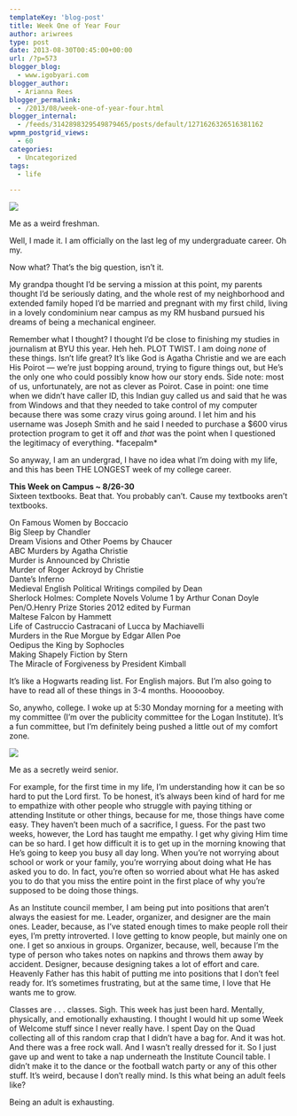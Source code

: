 ```yaml
---
templateKey: 'blog-post'
title: Week One of Year Four
author: ariwrees
type: post
date: 2013-08-30T00:45:00+00:00
url: /?p=573
blogger_blog:
  - www.igobyari.com
blogger_author:
  - Arianna Rees
blogger_permalink:
  - /2013/08/week-one-of-year-four.html
blogger_internal:
  - /feeds/3142898329549879465/posts/default/1271626326516381162
wpmm_postgrid_views:
  - 60
categories:
  - Uncategorized
tags:
  - life

---
```

[![](http://www.igobyari.com/wp-content/uploads/2013/08/menews.jpg)](http://www.igobyari.com/wp-content/uploads/2013/08/menews-1.jpg)

Me as a weird freshman.

Well, I made it. I am officially on the last leg of my undergraduate career. Oh my.

Now what? That’s the big question, isn’t it.

My grandpa thought I’d be serving a mission at this point, my parents thought I’d be seriously dating, and the whole rest of my neighborhood and extended family hoped I’d be married and pregnant with my first child, living in a lovely condominium near campus as my RM husband pursued his dreams of being a mechanical engineer.

Remember what I thought? I thought I’d be close to finishing my studies in journalism at BYU this year. Heh heh. PLOT TWIST. I am doing _none_ of these things. Isn’t life great? It’s like God is Agatha Christie and we are each His Poirot — we’re just bopping around, trying to figure things out, but He’s the only one who could possibly know how our story ends. Side note: most of us, unfortunately, are not as clever as Poirot. Case in point: one time when we didn’t have caller ID, this Indian guy called us and said that he was from Windows and that they needed to take control of my computer because there was some crazy virus going around. I let him and his username was Joseph Smith and he said I needed to purchase a $600 virus protection program to get it off and _that_ was the point when I questioned the legitimacy of everything. \*facepalm\*

So anyway, I am an undergrad, I have no idea what I’m doing with my life, and this has been THE LONGEST week of my college career.

**This Week on Campus ~ 8/26-30**  
Sixteen textbooks. Beat that. You probably can’t. Cause my textbooks aren’t textbooks.

On Famous Women by Boccacio  
Big Sleep by Chandler  
Dream Visions and Other Poems by Chaucer  
ABC Murders by Agatha Christie  
Murder is Announced by Christie  
Murder of Roger Ackroyd by Christie  
Dante’s Inferno  
Medieval English Political Writings compiled by Dean  
Sherlock Holmes: Complete Novels Volume 1 by Arthur Conan Doyle  
Pen/O.Henry Prize Stories 2012 edited by Furman  
Maltese Falcon by Hammett  
Life of Castruccio Castracani of Lucca by Machiavelli  
Murders in the Rue Morgue by Edgar Allen Poe  
Oedipus the King by Sophocles  
Making Shapely Fiction by Stern  
The Miracle of Forgiveness by President Kimball

It’s like a Hogwarts reading list. For English majors. But I’m also going to have to read all of these things in 3-4 months. Hoooooboy.

So, anywho, college. I woke up at 5:30 Monday morning for a meeting with my committee (I’m over the publicity committee for the Logan Institute). It’s a fun committee, but I’m definitely being pushed a little out of my comfort zone.

[![](http://www.igobyari.com/wp-content/uploads/2013/08/firstlast.jpg)](http://www.igobyari.com/wp-content/uploads/2013/08/firstlast-1.jpg)

Me as a secretly weird senior. 

For example, for the first time in my life, I’m understanding how it can be so hard to put the Lord first. To be honest, it’s always been kind of hard for me to empathize with other people who struggle with paying tithing or attending Institute or other things, because for me, those things have come easy. They haven’t been much of a sacrifice, I guess. For the past two weeks, however, the Lord has taught me empathy. I get why giving Him time can be so hard. I get how difficult it is to get up in the morning knowing that He’s going to keep you busy all day long. When you’re not worrying about school or work or your family, you’re worrying about doing what He has asked you to do. In fact, you’re often so worried about what He has asked you to do that you miss the entire point in the first place of why you’re supposed to be doing those things.

As an Institute council member, I am being put into positions that aren’t always the easiest for me. Leader, organizer, and designer are the main ones. Leader, because, as I’ve stated enough times to make people roll their eyes, I’m pretty introverted. I love getting to know people, but mainly one on one. I get so anxious in groups. Organizer, because, well, because I’m the type of person who takes notes on napkins and throws them away by accident. Designer, because designing takes a lot of effort and care. Heavenly Father has this habit of putting me into positions that I don’t feel ready for. It’s sometimes frustrating, but at the same time, I love that He wants me to grow.

Classes are . . . classes. Sigh. This week has just been hard. Mentally, physically, and emotionally exhausting. I thought I would hit up some Week of Welcome stuff since I never really have. I spent Day on the Quad collecting all of this random crap that I didn’t have a bag for. And it was hot. And there was a free rock wall. And I wasn’t really dressed for it. So I just gave up and went to take a nap underneath the Institute Council table. I didn’t make it to the dance or the football watch party or any of this other stuff. It’s weird, because I don’t really mind. Is this what being an adult feels like?

Being an adult is exhausting.